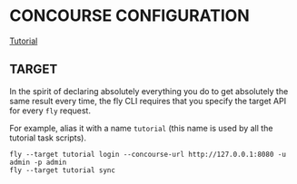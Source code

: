 # CONCOURSE CONFIGURATION

[Tutorial](https://concoursetutorial.com/)

## TARGET

In the spirit of declaring absolutely everything you do to get absolutely the same result every time, the fly CLI requires that you specify the target API for every `fly` request.

For example, alias it with a name `tutorial` (this name is used by all the tutorial task scripts).
```
fly --target tutorial login --concourse-url http://127.0.0.1:8080 -u admin -p admin
fly --target tutorial sync
```


































